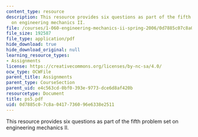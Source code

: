 ```yaml
---
content_type: resource
description: This resource provides six questions as part of the fifth problem set
  on engineering mechanics II.
file: /courses/1-060-engineering-mechanics-ii-spring-2006/0d7885c07c8a0417736096e6338e2511_ps5.pdf
file_size: 192587
file_type: application/pdf
hide_download: true
hide_download_original: null
learning_resource_types:
- Assignments
license: https://creativecommons.org/licenses/by-nc-sa/4.0/
ocw_type: OCWFile
parent_title: Assignments
parent_type: CourseSection
parent_uid: e4c563cd-0bf0-393e-9773-dce6d8af420b
resourcetype: Document
title: ps5.pdf
uid: 0d7885c0-7c8a-0417-7360-96e6338e2511
---
```

This resource provides six questions as part of the fifth problem set on engineering mechanics II.